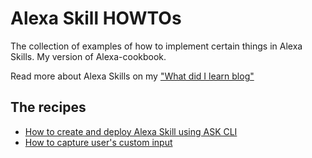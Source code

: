 # Alexa Skill HOWTOs

The collection of examples of how to implement certain things in Alexa Skills.
My version of Alexa-cookbook.

Read more about Alexa Skills on my ["What did I learn blog"](http://whatdidilearn.info/tags#Alexa)

## The recipes

* [How to create and deploy Alexa Skill using ASK CLI](/ask-cli-hello-world)
* [How to capture user's custom input](/how-to-use-slots)
